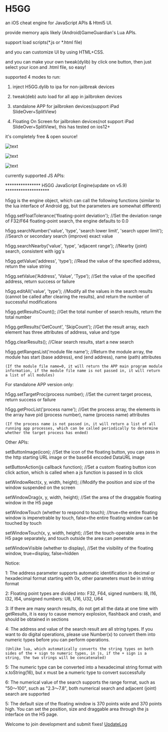 # H5GG

an iOS cheat engine for JavaScript APIs & Html5 UI.

provide memory apis likely (Android)GameGuardian's Lua APIs.

support load scripts(*.js or *.html file)

and you can customize UI by using HTML+CSS.

and you can make your own tweak(dylib) by click one button, then just select your icon and .html file, so easy!

supported 4 modes to run:

1. inject H5GG.dylib to ipa for non-jailbreak devices

2. tweak(deb) auto load for all app in jailbroken devices

3. standalone APP for jailbroken devices(support iPad SlideOver+SplitView)

4. Floating On Screen for jailbroken devices(not support iPad SlideOver+SplitView), this has tested on ios12+

it's completely free & open source!
 
![text](https://static.gameguardian.net/monthly_2022_04/image.thumb.png.433774be109efdf5813f767a9bd9edb4.png)

![text](https://static.gameguardian.net/monthly_2022_04/image.thumb.png.c814bd0ae4ea89f3aa260e50d03172e8.png)

![text](https://static.gameguardian.net/monthly_2022_04/image.thumb.png.20dce31a6fb8d9458c569a05b3bd3349.png)


currently supported JS APIs:

**************** H5GG JavaScript Engine(update on v5.9) ********************

h5gg is the engine object, which can call the following functions (similar to the lua interface of Android gg, but the parameters are somewhat different)

h5gg.setFloatTolerance('floating-point deviation'); //Set the deviation range of F32/F64 floating-point search, the engine defaults to 0.0

h5gg.searchNumber('value', 'type', 'search lower limit', 'search upper limit'); //Search or secondary search (improve) exact value

h5gg.searchNearby('value', 'type', 'adjacent range'); //Nearby (joint) search, consistent with igg's

h5gg.getValue('address', 'type'); //Read the value of the specified address, return the value string

h5gg.setValue('Address', 'Value', 'Type'); //Set the value of the specified address, return success or failure

h5gg.editAll('value', 'type'); //Modify all the values in the search results (cannot be called after clearing the results), and return the number of successful modifications

h5gg.getResultsCount(); //Get the total number of search results, return the total number

h5gg.getResults('GetCount', 'SkipCount'); //Get the result array, each element has three attributes of address, value and type

h5gg.clearResults(); //Clear search results, start a new search

h5gg.getRangesList('module file name'); //Return the module array, the module has start (base address), end (end address), name (path) attributes

    (If the module file name=0, it will return the APP main program module information, if the module file name is not passed in, it will return a list of all modules)
    

For standalone APP version only:

h5gg.setTargetProc(process number); //Set the current target process, return success or failure

h5gg.getProcList('process name'); //Get the process array, the elements in the array have pid (process number), name (process name) attributes

    (If the process name is not passed in, it will return a list of all running app processes, which can be called periodically to determine whether the target process has ended)
    

Other APIs:

setButtonImage(icon); //Set the icon of the floating button, you can pass in the http starting URL image or the base64 encoded DataURL image

setButtonAction(js callback function); //Set a custom floating button icon click action, which is called when a js function is passed in to click

setWindowRect(x, y, width, height); //Modify the position and size of the window suspended on the screen

setWindowDrag(x, y, width, height); //Set the area of the draggable floating window in the H5 page

setWindowTouch (whether to respond to touch); //true=the entire floating window is impenetrable by touch, false=the entire floating window can be touched by touch

setWindowTouch(x, y, width, height); //Set the touch-operable area in the H5 page separately, and touch outside the area can penetrate

setWindowVisible (whether to display), //Set the visibility of the floating window, true=display, false=hidden

 
Notice:

1: The address parameter supports automatic identification in decimal or hexadecimal format starting with 0x, other parameters must be in string format

2: Floating point types are divided into: F32, F64, signed numbers: I8, I16, I32, I64, unsigned numbers: U8, U16, U32, U64

3: If there are many search results, do not get all the data at one time with getResults, it is easy to cause memory explosion, flashback and crash, and should be obtained in sections

4: The address and value of the search result are all string types. If you want to do digital operations, please use Number(x) to convert them into numeric types before you can perform operations.

    (Unlike lua, which automatically converts the string types on both sides of the + sign to numeric types, in js, if the + sign is a string, the two strings will be concatenated)
    
5: The numeric type can be converted into a hexadecimal string format with x.toString(16), but x must be a numeric type to convert successfully

6: The numerical value of the search supports the range format, such as "50～100", such as "2.3～7.8", both numerical search and adjacent (joint) search are supported

5: The default size of the floating window is 370 points wide and 370 points high. You can set the position, size and draggable area through the js interface on the H5 page.


Welcome to join development and submit fixes! [UpdateLog](https://zhuanlan.zhihu.com/p/491127943)  


